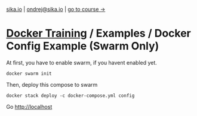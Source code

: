 [sika.io](https://sika.io) | <ondrej@sika.io> | [go to course ->](https://github.com/ondrejsika/docker-training#course)

# [Docker Training](https://github.com/ondrejsika/docker-training) / Examples /  Docker Config Example (Swarm Only)

At first, you have to enable swarm, if you havent enabled yet.

```
docker swarm init
```

Then, deploy this compose to swarm

```
docker stack deploy -c docker-compose.yml config
```

Go <http://localhost>

